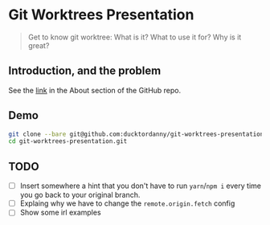 # Git Worktrees Presentation

> Get to know git worktree: What is it? What to use it for? Why is it great?

## Introduction, and the problem

See the [link](https://ducktordanny.github.io/git-worktrees-presentation/) in the About section of the GitHub repo.

## Demo

```sh
git clone --bare git@github.com:ducktordanny/git-worktrees-presentation.git
cd git-worktrees-presentation.git
```

## TODO

- [ ] Insert somewhere a hint that you don't have to run `yarn`/`npm i` every time you go back to your original branch.
- [ ] Explaing why we have to change the `remote.origin.fetch` config
- [ ] Show some irl examples

